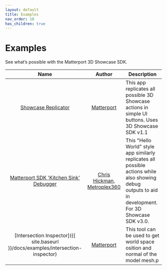 ```yaml
---
layout: default
title: Examples
nav_order: 10
has_children: true
---
```


# Examples

See what’s possible with the Matterport 3D Showcase SDK.

Name | Author | Description
:---: | :---: | ---
[Showcase Replicator](https://matterport.github.io/showcase-sdk-sample-app/app/) | [Matterport](https://matterport.com/) | This app replicates all possible 3D Showcase actions in simple UI buttons. Uses 3D Showcase SDK v1.1
[Matterport SDK 'Kitchen Sink' Debugger](https://www.metroplex360.com/sdkdebug/) | [Chris Hickman, Metroplex360](https://www.metroplex360.com/) | This "Hello World" style app similarly replicates all possible actions while also showing debug outputs to aid in development. For 3D Showcase SDK v3.0.
[Intersection Inspector]({{ site.baseurl }}/docs/examples/intersection-inspector) | [Matterport](https://matterport.com/) | This tool can be used to get world space osition and normal of the model mesh.p
